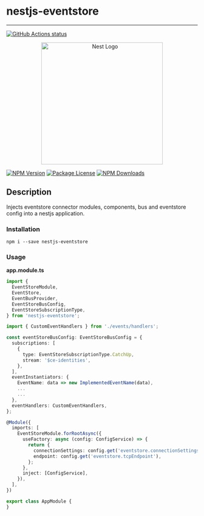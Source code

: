 # nestjs-eventstore
---

<p align="left">
  <a href="https://github.com/daypaio/nestjs-eventstore"><img alt="GitHub Actions status" src="https://github.com/actions/setup-node/workflows/Main%20workflow/badge.svg"></a>
</p>

<p align="center">
  <a href="http://nestjs.com/" target="blank"><img src="https://nestjs.com/img/logo_text.svg" width="320" alt="Nest Logo" /></a>
</p>

<a href="https://www.npmjs.com/~nestjscore"><img src="https://img.shields.io/npm/v/@nestjs/core.svg" alt="NPM Version" /></a>
<a href="https://www.npmjs.com/~nestjscore"><img src="https://img.shields.io/npm/l/@nestjs/core.svg" alt="Package License" /></a>
<a href="https://www.npmjs.com/~nestjscore"><img src="https://img.shields.io/npm/dm/@nestjs/core.svg" alt="NPM Downloads" /></a>

## Description
Injects eventstore connector modules, components, bus and eventstore config into a nestjs application.

### Installation
`npm i --save nestjs-eventstore`

### Usage

**app.module.ts**

```typescript
import {
  EventStoreModule,
  EventStore,
  EventBusProvider,
  EventStoreBusConfig,
  EventStoreSubscriptionType,
} from 'nestjs-eventstore';

import { CustomEventHandlers } from './events/handlers';

const eventStoreBusConfig: EventStoreBusConfig = {
  subscriptions: [
    {
      type: EventStoreSubscriptionType.CatchUp,
      stream: '$ce-identities',
    },
  ],
  eventInstantiators: {
    EventName: data => new ImplementedEventName(data),
    ...
    ...
  },
  eventHandlers: CustomEventHandlers,
};

@Module({
  imports: [
    EventStoreModule.forRootAsync({
      useFactory: async (config: ConfigService) => {
        return {
          connectionSettings: config.get('eventstore.connectionSettings'),
          endpoint: config.get('eventstore.tcpEndpoint'),
        };
      },
      inject: [ConfigService],
    }),
  ],
})

export class AppModule {
}

```
